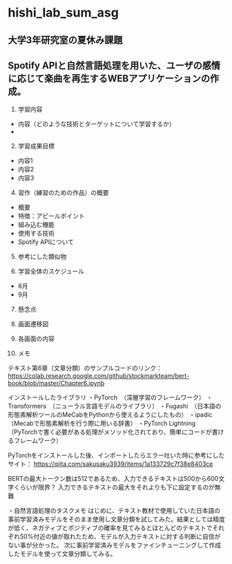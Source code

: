 # hishi_lab_sum_asg
## 大学3年研究室の夏休み課題
## Spotify APIと自然言語処理を用いた、ユーザの感情に応じて楽曲を再生するWEBアプリケーションの作成。

1. 学習内容
- 内容（どのような技術とターゲットについて学習するか）
- 

2. 学習成果目標
- 内容1
- 内容2
- 内容3

4. 習作（練習のための作品）の概要
- 概要
- 特徴：アピールポイント
- 組み込む機能
- 使用する技術
- Spotify APIについて

5. 参考にした類似物


6. 学習全体のスケジュール
- 8月
- 9月

7. 懸念点


8. 画面遷移図


9. 各画面の内容


10. メモ

テキスト第6章（文章分類）のサンプルコードのリンク：　
https://colab.research.google.com/github/stockmarkteam/bert-book/blob/master/Chapter6.ipynb

インストールしたライブラリ
・PyTorch　（深層学習のフレームワーク）
・Transformers　（ニューラル言語モデルのライブラリ）
・Fugashi　（日本語の形態素解析ツールのMeCabをPythonから使えるようにしたもの）
・ipadic　（Mecabで形態素解析を行う際に用いる辞書）
・PyTorch Lightning　（PyTorchで書く必要がある処理がメソッド化されており、簡単にコードが書けるフレームワーク）

PyTorchをインストールした後、インポートしたらエラー吐いた時に参考にしたサイト：
https://qiita.com/sakusaku3939/items/1a133729c7f38e8403ce

BERTの最大トークン数は512であるため、入力できるテキストは500から600文字くらいが限界？
入力できるテキストの最大をそれよりも下に設定するのが無難

・自然言語処理のタスクメモ
はじめに、テキスト教材で使用していた日本語の事前学習済みモデルをそのまま使用し文章分類を試してみた。結果としては精度が低く、ネガティブとポジティブの確率を見てみるとほとんどのテキストでそれぞれ50%付近の値が取れたため、モデルが入力テキストに対する判断に自信がない事が分かった。
次に事前学習済みモデルをファインチューニングして作成したモデルを使って文章分類してみる。












